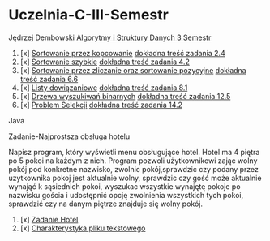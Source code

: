 # Uczelnia-C-III-Semestr
Jędrzej Dembowski
[Algorytmy i Struktury Danych 3 Semestr](https://inf.ug.edu.pl/~zylinski/dydaktyka/index.html)
 1. [x] [Sortowanie przez kopcowanie](C/aisd_zad1.c) [dokładna treść zadania 2.4](https://inf.ug.edu.pl/~zylinski/dydaktyka/AiSD/ALL_02.pdf)
 2. [x] [Sortowanie szybkie](C/aisd_zad2.c) [dokładna treść zadania 4.2](https://inf.ug.edu.pl/~zylinski/dydaktyka/AiSD/ALL_04.pdf)
 3. [x] [Sortowanie przez zliczanie oraz sortowanie pozycyjne](C/aisd_zad3.c) [dokładna treść zadania 6.6](https://inf.ug.edu.pl/~zylinski/dydaktyka/AiSD/ALL_06.pdf)
 4. [x] [Listy dowiązaniowe](C/aisd_zad4.c) [dokładna treść zadania 8.1](https://inf.ug.edu.pl/~zylinski/dydaktyka/AiSD/ALL_08.pdf)
 5. [x] [Drzewa wyszukiwań binarnych](C/aisd_zad6.c) [dokładna treść zadania 12.5](https://inf.ug.edu.pl/~zylinski/dydaktyka/AiSD/ALL_12.pdf)
 6. [x] [Problem Selekcji](C/aisd_zad7.cpp) [dokładna treść zadania 14.2](https://inf.ug.edu.pl/~zylinski/dydaktyka/AiSD/ALL_14.pdf)

Java

Zadanie-Najprostsza obsługa hotelu

Napisz program, który wyświetli menu obsługujące hotel. Hotel ma 4 piętra po 5 pokoi na każdym z nich. 
Program pozwoli użytkownikowi zając wolny pokój pod konkretne nazwisko, zwolnic pokój,sprawdzic czy podany przez uzytkownika pokoj jest aktualnie wolny, 
sprawdzic czy gość może aktualnie wynająć k sąsiednich pokoi, wyszukac wszystkie wynajętę pokoje po nazwisku gościa i udostępnić opcję zwolnienia wszystkich tych pokoi, 
sprawdzić czy na danym piętrze znajduje się wolny pokój. 
1. [x] [Zadanie Hotel](Java/Program.java)
2. [x] [Charakterystyka pliku tekstowego](Java/Program2.java)
